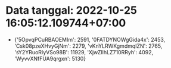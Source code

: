 # Data tanggal: 2022-10-25 16:05:12.109744+07:00

* {'5OpvqPCuRBAOEMIm': 2591, '0FATDYNOWgGida4x': 2453, 'Csk08pzeXHvyGjNm': 2279, 'vKnYLRWKgmdmqIZN': 2765, 'sY2YRuoRIyVSo98B': 11929, 'XjwZlIhLZ710RRyh': 4092, 'WyvvXNfFUA9qrgxn': 5130}
